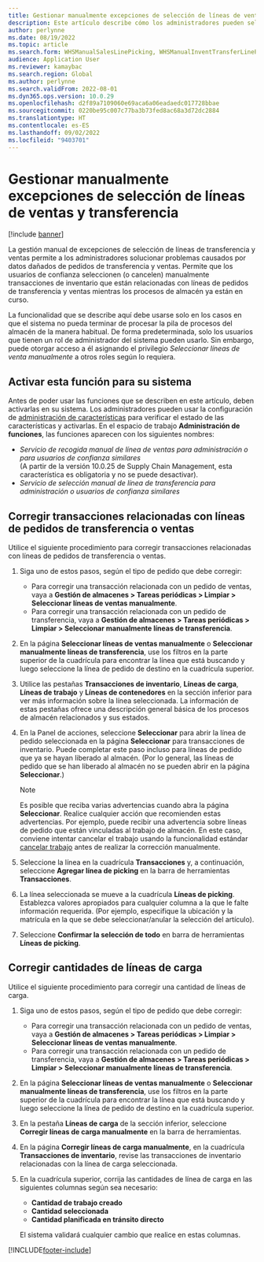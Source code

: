 ```yaml
---
title: Gestionar manualmente excepciones de selección de líneas de ventas y transferencia
description: Este artículo describe cómo los administradores pueden seleccionar (o cancelar) manualmente las transacciones de inventario para solucionar problemas causados por datos dañados de pedidos de transferencia y ventas.
author: perlynne
ms.date: 08/19/2022
ms.topic: article
ms.search.form: WHSManualSalesLinePicking, WHSManualInventTransferLinePicking, InventTransPick, WHSLoadLineManualCorrection, WHSTroubleshootingSelfService
audience: Application User
ms.reviewer: kamaybac
ms.search.region: Global
ms.author: perlynne
ms.search.validFrom: 2022-08-01
ms.dyn365.ops.version: 10.0.29
ms.openlocfilehash: d2f89a7109060e69aca6a06eadaedc017728bbae
ms.sourcegitcommit: 0220be95c007c77ba3b73fed8ac68a3d72dc2884
ms.translationtype: HT
ms.contentlocale: es-ES
ms.lasthandoff: 09/02/2022
ms.locfileid: "9403701"
---
```

# <a name="manually-handle-sales-and-transfer-line-picking-exceptions"></a>Gestionar manualmente excepciones de selección de líneas de ventas y transferencia

[!include [banner](../includes/banner.md)]

La gestión manual de excepciones de selección de líneas de transferencia y ventas permite a los administradores solucionar problemas causados por datos dañados de pedidos de transferencia y ventas. Permite que los usuarios de confianza seleccionen (o cancelen) manualmente transacciones de inventario que están relacionadas con líneas de pedidos de transferencia y ventas mientras los procesos de almacén ya están en curso.

La funcionalidad que se describe aquí debe usarse solo en los casos en que el sistema no pueda terminar de procesar la pila de procesos del almacén de la manera habitual. De forma predeterminada, solo los usuarios que tienen un rol de administrador del sistema pueden usarlo. Sin embargo, puede otorgar acceso a él asignando el privilegio *Seleccionar líneas de venta manualmente* a otros roles según lo requiera.

## <a name="turn-on-this-feature-for-your-system"></a>Activar esta función para su sistema

Antes de poder usar las funciones que se describen en este artículo, deben activarlas en su sistema. Los administradores pueden usar la configuración de [administración de características](../../fin-ops-core/fin-ops/get-started/feature-management/feature-management-overview.md) para verificar el estado de las características y activarlas. En el espacio de trabajo **Administración de funciones**, las funciones aparecen con los siguientes nombres:

- *Servicio de recogida manual de línea de ventas para administración o para usuarios de confianza similares*<br>(A partir de la versión 10.0.25 de Supply Chain Management, esta característica es obligatoria y no se puede desactivar).
- *Servicio de selección manual de línea de transferencia para administración o usuarios de confianza similares*

## <a name="correct-transactions-related-to-sales-or-transfer-order-lines"></a>Corregir transacciones relacionadas con líneas de pedidos de transferencia o ventas

Utilice el siguiente procedimiento para corregir transacciones relacionadas con líneas de pedidos de transferencia o ventas.

1. Siga uno de estos pasos, según el tipo de pedido que debe corregir:

    - Para corregir una transacción relacionada con un pedido de ventas, vaya a **Gestión de almacenes \> Tareas periódicas \> Limpiar \> Seleccionar líneas de ventas manualmente**.
    - Para corregir una transacción relacionada con un pedido de transferencia, vaya a **Gestión de almacenes \> Tareas periódicas \> Limpiar \> Seleccionar manualmente líneas de transferencia**.

1. En la página **Seleccionar líneas de ventas manualmente** o **Seleccionar manualmente líneas de transferencia**, use los filtros en la parte superior de la cuadrícula para encontrar la línea que está buscando y luego seleccione la línea de pedido de destino en la cuadrícula superior.
1. Utilice las pestañas **Transacciones de inventario**, **Líneas de carga**, **Líneas de trabajo** y **Líneas de contenedores** en la sección inferior para ver más información sobre la línea seleccionada. La información de estas pestañas ofrece una descripción general básica de los procesos de almacén relacionados y sus estados.
1. En la Panel de acciones, seleccione **Seleccionar** para abrir la línea de pedido seleccionada en la página **Seleccionar** para transacciones de inventario. Puede completar este paso incluso para líneas de pedido que ya se hayan liberado al almacén. (Por lo general, las líneas de pedido que se han liberado al almacén no se pueden abrir en la página **Seleccionar**.)

    > [!NOTE]
    > Es posible que reciba varias advertencias cuando abra la página **Seleccionar**. Realice cualquier acción que recomienden estas advertencias. Por ejemplo, puede recibir una advertencia sobre líneas de pedido que están vinculadas al trabajo de almacén. En este caso, conviene intentar cancelar el trabajo usando la funcionalidad estándar [cancelar trabajo](cancel-warehouse-work.md) antes de realizar la corrección manualmente.

1. Seleccione la línea en la cuadrícula **Transacciones** y, a continuación, seleccione **Agregar línea de picking** en la barra de herramientas **Transacciones**.
1. La línea seleccionada se mueve a la cuadrícula **Líneas de picking**. Establezca valores apropiados para cualquier columna a la que le falte información requerida. (Por ejemplo, especifique la ubicación y la matrícula en la que se debe seleccionar/anular la selección del artículo).
1. Seleccione **Confirmar la selección de todo** en barra de herramientas **Líneas de picking**.

## <a name="correct-load-line-quantities"></a>Corregir cantidades de líneas de carga

Utilice el siguiente procedimiento para corregir una cantidad de líneas de carga.

1. Siga uno de estos pasos, según el tipo de pedido que debe corregir:

    - Para corregir una transacción relacionada con un pedido de ventas, vaya a **Gestión de almacenes \> Tareas periódicas \> Limpiar \> Seleccionar líneas de ventas manualmente**.
    - Para corregir una transacción relacionada con un pedido de transferencia, vaya a **Gestión de almacenes \> Tareas periódicas \> Limpiar \> Seleccionar manualmente líneas de transferencia**.

1. En la página **Seleccionar líneas de ventas manualmente** o **Seleccionar manualmente líneas de transferencia**, use los filtros en la parte superior de la cuadrícula para encontrar la línea que está buscando y luego seleccione la línea de pedido de destino en la cuadrícula superior.
1. En la pestaña **Líneas de carga** de la sección inferior, seleccione **Corregir líneas de carga manualmente** en la barra de herramientas.
1. En la página **Corregir líneas de carga manualmente**, en la cuadrícula **Transacciones de inventario**, revise las transacciones de inventario relacionadas con la línea de carga seleccionada.
1. En la cuadrícula superior, corrija las cantidades de línea de carga en las siguientes columnas según sea necesario:

    - **Cantidad de trabajo creado**
    - **Cantidad seleccionada**
    - **Cantidad planificada en tránsito directo**

    El sistema validará cualquier cambio que realice en estas columnas.

[!INCLUDE[footer-include](../../includes/footer-banner.md)]
